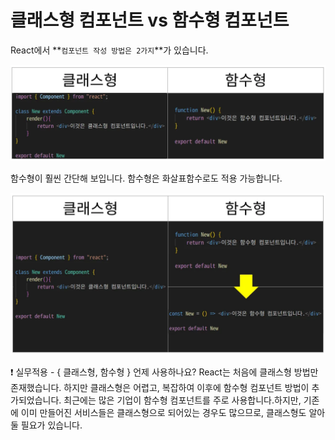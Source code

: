 # 클래스형 컴포넌트 vs 함수형 컴포넌트

React에서 **`컴포넌트 작성 방법은 2가지`**가 있습니다.

<img src="../img/클래스형함수형.webp">

함수형이 훨씬 간단해 보입니다. 함수형은 화살표함수로도 적용 가능합니다.

<img src="../img/클래스형함수형2.webp">

❗️ 실무적용 - { 클래스형, 함수형 } 언제 사용하나요?
React는 처음에 클래스형 방법만 존재했습니다. 
하지만 클래스형은 어렵고, 복잡하여 이후에 함수형 컴포넌트 방법이 추가되었습니다.
최근에는 많은 기업이 함수형 컴포넌트를 주로 사용합니다.하지만, 기존에 이미 만들어진 서비스들은 클래스형으로 되어있는 경우도 많으므로, 클래스형도 알아둘 필요가 있습니다.
